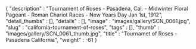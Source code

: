 {
  "description" : "Tournament of Roses - Pasadena, Cal. - Midwinter Floral Pageant - Roman Chariot Races - New Years Day Jan 1st, 1912",
  "detail_thumbs" : [],
  "details" : [],
  "image" : "images/gallery/SCN_0061.jpg",
  "slug" : "california-tournament-of-roses",
  "tags" : [],
  "thumb" : "images/gallery/SCN_0061_thumb.jpg",
  "title" : "Tournamet of Roses - Pasadena California",
  "weight" : -61
}
